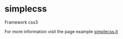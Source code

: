 simplecss
=========

Framework css3

For more information
visit the page example <a href="http://www.simplecss.it/">simplecss.it</a>
